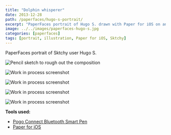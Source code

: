 ```yaml
---
title: "Dolphin whisperer"
date: 2013-12-28
path: /paperfaces/hugo-s-portrait/
excerpt: "PaperFaces portrait of Hugo S. drawn with Paper for iOS on an iPad."
image: ../../images/paperfaces-hugo-s.jpg
categories: [paperfaces]
tags: [portrait, illustration, Paper for iOS, Sktchy]
---
```


PaperFaces portrait of Sktchy user Hugo S.

![Pencil sketch to rough out the composition](../../images/paperfaces-hugo-s-process-1-lg.jpg)

![Work in process screenshot](../../images/paperfaces-hugo-s-process-2-lg.jpg)

![Work in process screenshot](../../images/paperfaces-hugo-s-process-3-lg.jpg)

![Work in process screenshot](../../images/paperfaces-hugo-s-process-4-lg.jpg)

![Work in process screenshot](../../images/paperfaces-hugo-s-process-5-lg.jpg)

**Tools used:**

- [Pogo Connect Bluetooth Smart Pen](https://www.amazon.com/gp/product/B009K448L4/ref=as_li_ss_tl?ie=UTF8&camp=1789&creative=390957&creativeASIN=B009K448L4&linkCode=as2&tag=mademist-20)
- [Paper for iOS](https://paper.bywetransfer.com/)
